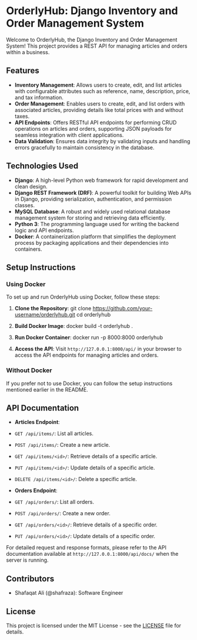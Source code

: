 # OrderlyHub: Django Inventory and Order Management System

Welcome to OrderlyHub, the Django Inventory and Order Management System! This project provides a REST API for managing articles and orders within a business.

## Features

- **Inventory Management**: Allows users to create, edit, and list articles with configurable attributes such as reference, name, description, price, and tax information.
- **Order Management**: Enables users to create, edit, and list orders with associated articles, providing details like total prices with and without taxes.
- **API Endpoints**: Offers RESTful API endpoints for performing CRUD operations on articles and orders, supporting JSON payloads for seamless integration with client applications.
- **Data Validation**: Ensures data integrity by validating inputs and handling errors gracefully to maintain consistency in the database.

## Technologies Used

- **Django**: A high-level Python web framework for rapid development and clean design.
- **Django REST Framework (DRF)**: A powerful toolkit for building Web APIs in Django, providing serialization, authentication, and permission classes.
- **MySQL Database**: A robust and widely used relational database management system for storing and retrieving data efficiently.
- **Python 3**: The programming language used for writing the backend logic and API endpoints.
- **Docker**: A containerization platform that simplifies the deployment process by packaging applications and their dependencies into containers.

## Setup Instructions

### Using Docker

To set up and run OrderlyHub using Docker, follow these steps:

1. **Clone the Repository**: 
git clone https://github.com/your-username/orderlyhub.git
cd orderlyhub

2. **Build Docker Image**: 
docker build -t orderlyhub .


3. **Run Docker Container**:
docker run -p 8000:8000 orderlyhub


4. **Access the API**:
Visit `http://127.0.0.1:8000/api/` in your browser to access the API endpoints for managing articles and orders.

### Without Docker

If you prefer not to use Docker, you can follow the setup instructions mentioned earlier in the README.

## API Documentation

- **Articles Endpoint**: 
- `GET /api/items/`: List all articles.
- `POST /api/items/`: Create a new article.
- `GET /api/items/<id>/`: Retrieve details of a specific article.
- `PUT /api/items/<id>/`: Update details of a specific article.
- `DELETE /api/items/<id>/`: Delete a specific article.

- **Orders Endpoint**: 
- `GET /api/orders/`: List all orders.
- `POST /api/orders/`: Create a new order.
- `GET /api/orders/<id>/`: Retrieve details of a specific order.
- `PUT /api/orders/<id>/`: Update details of a specific order.

For detailed request and response formats, please refer to the API documentation available at `http://127.0.0.1:8000/api/docs/` when the server is running.

## Contributors

- Shafaqat Ali (@shafraza): Software Engineer


## License

This project is licensed under the MIT License - see the [LICENSE](LICENSE) file for details.
